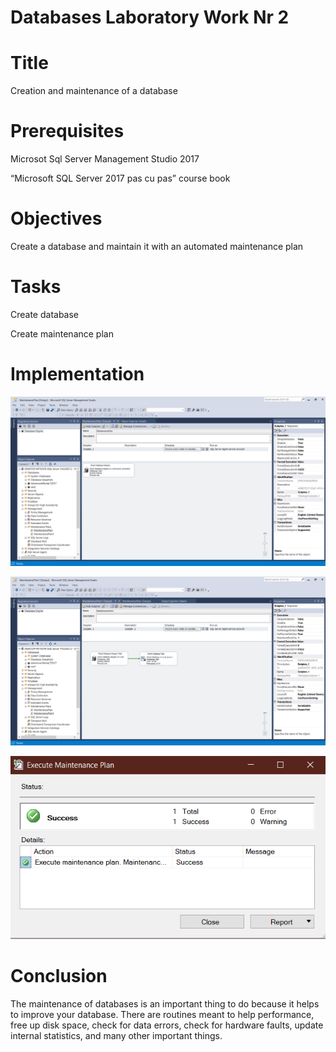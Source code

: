 # Databases Laboratory Work Nr 2

# Title

Creation and maintenance of a database

# Prerequisites

Microsot Sql Server Management Studio 2017

“Microsoft SQL Server 2017 pas cu pas” course book

# Objectives

Create a database and maintain it with an automated maintenance plan

# Tasks

Create database

Create maintenance plan


# Implementation

![Screen1](https://github.com/Victor0120/Balan.Victor/blob/master/Screenshots/Screenshot%202020-09-20%20123437.png)

![Screen2](https://github.com/Victor0120/Balan.Victor/blob/master/Screenshots/Screenshot%202020-09-20%20123501.png)

![Screen3](https://github.com/Victor0120/Balan.Victor/blob/master/Screenshots/Screenshot%202020-09-20%20123531.png)

# Conclusion

The maintenance of databases is an important thing to do because it helps to improve your database. There are routines meant to help performance, free up disk space, check for data errors, check for hardware faults, update internal statistics, and many other important things.
